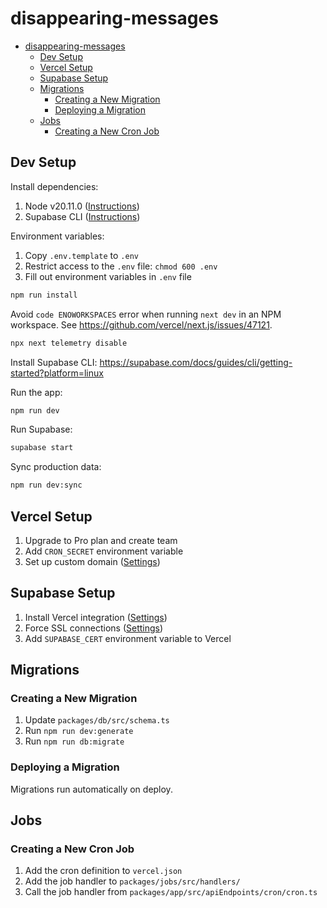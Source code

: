 # disappearing-messages

- [disappearing-messages](#disappearing-messages)
  - [Dev Setup](#dev-setup)
  - [Vercel Setup](#vercel-setup)
  - [Supabase Setup](#supabase-setup)
  - [Migrations](#migrations)
    - [Creating a New Migration](#creating-a-new-migration)
    - [Deploying a Migration](#deploying-a-migration)
  - [Jobs](#jobs)
    - [Creating a New Cron Job](#creating-a-new-cron-job)

## Dev Setup

Install dependencies:

1. Node v20.11.0 ([Instructions](https://nodejs.org/en))
2. Supabase CLI ([Instructions](https://supabase.com/docs/guides/cli/getting-started))

Environment variables:

1. Copy `.env.template` to `.env`
2. Restrict access to the `.env` file: `chmod 600 .env`
3. Fill out environment variables in `.env` file

```sh
npm run install
```

Avoid `code ENOWORKSPACES` error when running `next dev` in an NPM workspace. See <https://github.com/vercel/next.js/issues/47121>.

```sh
npx next telemetry disable
```

Install Supabase CLI: <https://supabase.com/docs/guides/cli/getting-started?platform=linux>

Run the app:

```sh
npm run dev
```

Run Supabase:

```sh
supabase start
```

Sync production data:

```sh
npm run dev:sync
```

## Vercel Setup

1. Upgrade to Pro plan and create team
2. Add `CRON_SECRET` environment variable
3. Set up custom domain ([Settings](https://vercel.com/mcdougal/disappearing-messages/settings/domains))

## Supabase Setup

1. Install Vercel integration ([Settings](https://supabase.com/dashboard/project/yiccmvrkavbejqykifkl/settings/integrations))
2. Force SSL connections ([Settings](https://supabase.com/dashboard/project/yiccmvrkavbejqykifkl/settings/database))
3. Add `SUPABASE_CERT` environment variable to Vercel

## Migrations

### Creating a New Migration

1. Update `packages/db/src/schema.ts`
2. Run `npm run dev:generate`
3. Run `npm run db:migrate`

### Deploying a Migration

Migrations run automatically on deploy.

## Jobs

### Creating a New Cron Job

1. Add the cron definition to `vercel.json`
2. Add the job handler to `packages/jobs/src/handlers/`
3. Call the job handler from `packages/app/src/apiEndpoints/cron/cron.ts`

